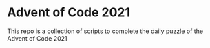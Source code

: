 # Advent of Code 2021
This repo is a collection of scripts to complete the daily puzzle of the Advent of Code 2021
